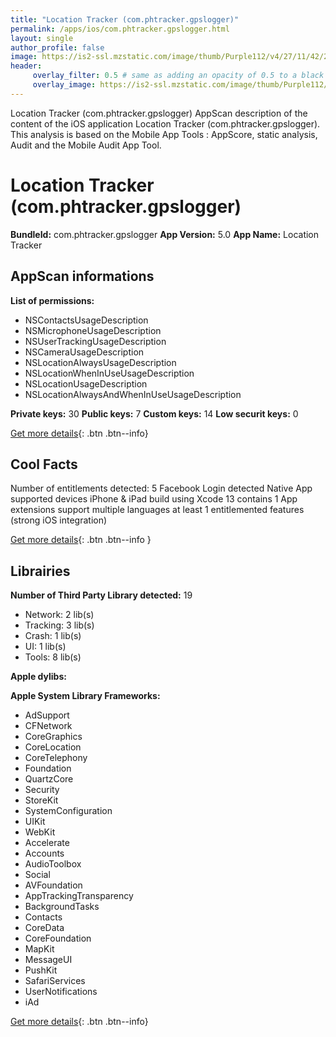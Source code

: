 ```yaml
---
title: "Location Tracker (com.phtracker.gpslogger)"
permalink: /apps/ios/com.phtracker.gpslogger.html
layout: single
author_profile: false
image: https://is2-ssl.mzstatic.com/image/thumb/Purple112/v4/27/11/42/271142f3-c45c-0751-f8f6-0066858a0f8a/AppIcon-1x_U007emarketing-0-7-0-85-220.png/512x512bb.jpg
header: 
     overlay_filter: 0.5 # same as adding an opacity of 0.5 to a black background
     overlay_image: https://is2-ssl.mzstatic.com/image/thumb/Purple112/v4/27/11/42/271142f3-c45c-0751-f8f6-0066858a0f8a/AppIcon-1x_U007emarketing-0-7-0-85-220.png/512x512bb.jpg
---
```

Location Tracker (com.phtracker.gpslogger) AppScan description of the content of the iOS application Location Tracker (com.phtracker.gpslogger). This analysis is based on the Mobile App Tools : AppScore, static analysis, Audit and the Mobile Audit App Tool.

# Location Tracker (com.phtracker.gpslogger)

**BundleId:** com.phtracker.gpslogger
**App Version:** 5.0
**App Name:** Location Tracker


## AppScan informations 

**List of permissions:** 
- NSContactsUsageDescription
- NSMicrophoneUsageDescription
- NSUserTrackingUsageDescription
- NSCameraUsageDescription
- NSLocationAlwaysUsageDescription
- NSLocationWhenInUseUsageDescription
- NSLocationUsageDescription
- NSLocationAlwaysAndWhenInUseUsageDescription
  
  
**Private keys:** 30
**Public keys:** 7
**Custom keys:** 14
**Low securit keys:** 0
  
[Get more details](/pricing.html){: .btn .btn--info}

## Cool Facts

Number of entitlements detected: 5
Facebook Login detected
Native App
supported devices iPhone & iPad
build using Xcode 13
contains 1 App extensions
support multiple languages
at least 1 entitlemented features (strong iOS integration)
  
[Get more details](/pricing.html){: .btn .btn--info }

## Librairies 
**Number of Third Party Library detected:** 19
- Network: 2 lib(s)
- Tracking: 3 lib(s)
- Crash: 1 lib(s)
- UI: 1 lib(s)
- Tools: 8 lib(s)


**Apple dylibs:**


**Apple System Library Frameworks:**
- AdSupport
- CFNetwork
- CoreGraphics
- CoreLocation
- CoreTelephony
- Foundation
- QuartzCore
- Security
- StoreKit
- SystemConfiguration
- UIKit
- WebKit
- Accelerate
- Accounts
- AudioToolbox
- Social
- AVFoundation
- AppTrackingTransparency
- BackgroundTasks
- Contacts
- CoreData
- CoreFoundation
- MapKit
- MessageUI
- PushKit
- SafariServices
- UserNotifications
- iAd


  
[Get more details](/pricing.html){: .btn .btn--info}

